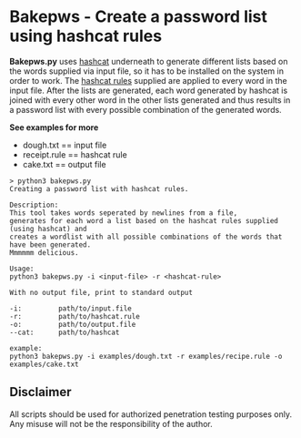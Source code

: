 # Bakepws - Create a password list using hashcat rules
**Bakepws.py** uses [hashcat](https://github.com/hashcat) underneath to generate different lists based on the words supplied via input file, so it has to be installed on the system in order to work.
The [hashcat rules](https://hashcat.net/wiki/doku.php?id=rule_based_attack) supplied are applied to every word in the input file.
After the lists are generated, each word generated by hashcat is joined with every other word in the other lists generated and thus results in a password list with every possible combination of the generated words.

**See examples for more**
* dough.txt == input file
* receipt.rule == hashcat rule
* cake.txt == output file


```
> python3 bakepws.py
Creating a password list with hashcat rules.

Description:
This tool takes words seperated by newlines from a file,
generates for each word a list based on the hashcat rules supplied (using hashcat) and
creates a wordlist with all possible combinations of the words that have been generated.
Mmmmmm delicious.

Usage:
python3 bakepws.py -i <input-file> -r <hashcat-rule>

With no output file, print to standard output

-i:         path/to/input.file
-r:         path/to/hashcat.rule
-o:         path/to/output.file
--cat:      path/to/hashcat

example:
python3 bakepws.py -i examples/dough.txt -r examples/recipe.rule -o examples/cake.txt
```


## Disclaimer
All scripts should be used for authorized penetration testing purposes only. Any misuse will not be the responsibility of the author.

